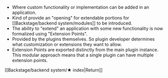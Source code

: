 - Where custom functionality or implementation can be added in an application.
- Kind of provide an "opening" for extendable portions for [[Backstage/backend system/modules]] to be introduced.
- The ability to "extend" an application with some new functionality is now formalized using "Extension Points".
- Provided by the plugins themselves. So plugin developer determines what customization or extensions they want to allow.
- Extension Points are exported distinctly from the main plugin instance. This modular approach means that a single plugin can have multiple extension points.

[[Backstage/backend system/★ index|Return]]